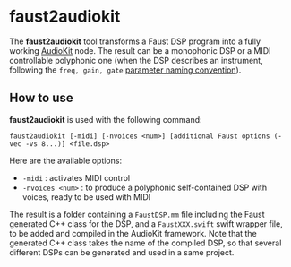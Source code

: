 # faust2audiokit

The **faust2audiokit** tool transforms a Faust DSP program into a fully working [AudioKit](https://audiokit.io) node. The result can be a monophonic DSP or a MIDI controllable polyphonic one (when the DSP describes an instrument, following the `freq, gain, gate` [parameter naming convention](https://faustdoc.grame.fr/manual/midi/#midi-polyphony-support)). 

## How to use

**faust2audiokit** is used with the following command:

`faust2audiokit [-midi] [-nvoices <num>] [additional Faust options (-vec -vs 8...)] <file.dsp>` 

Here are the available options:

- `-midi` : activates MIDI control
- `-nvoices <num>` : to produce a polyphonic self-contained DSP with <num> voices, ready to be used with MIDI

The result is a folder containing a `FaustDSP.mm` file including the Faust generated C++ class for the DSP, and a `FaustXXX.swift` swift wrapper file, to be added and compiled in the AudioKit framework. Note that the generated C++ class takes the name of the compiled DSP, so that several different DSPs can be generated and used in a same project. 
